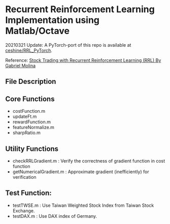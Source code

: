 Recurrent Reinforcement Learning Implementation using Matlab/Octave
================================

20210321 Update: A PyTorch-port of this repo is available at [ceshine/RRL_PyTorch](https://github.com/ceshine/RRL_PyTorch).

Reference: [Stock Trading with Recurrent Reinforcement Learning (RRL) By Gabriel Molina]

File Description
-----------

Core Functions
-
* costFunction.m
* updateFt.m
* rewardFunction.m
* featureNormalize.m
* sharpRatio.m

Utility Functions
-
* checkRRLGradient.m : Verify the correctness of gradient function in cost function
* getNumericalGradient.m : Approximate gradient (inefficiently) for verification

Test Function:
-
* testTWSE.m : Use Taiwan Weighted Stock Index from Taiwan Stock Exchange.
* testDAX.m : Use DAX index of Germany.


[Stock Trading with Recurrent Reinforcement Learning (RRL) By Gabriel Molina]: http://cs229.stanford.edu/proj2006/Molina-StockTradingWithRecurrentReinforcementLearning.pdf

